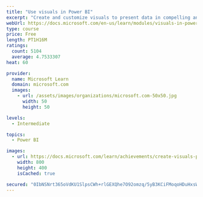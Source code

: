 ```yaml
---
title: "Use visuals in Power BI"
excerpt: "Create and customize visuals to present data in compelling and insightful ways."
webUrl: https://docs.microsoft.com/en-us/learn/modules/visuals-in-power-bi/
type: course
price: Free
length: PT1H16M
ratings:
  count: 5104
  average: 4.7533307
heat: 60

provider:
  name: Microsoft Learn
  domain: microsoft.com
  images:
    - url: /assets/images/organizations/microsoft.com-50x50.jpg
      width: 50
      height: 50

levels:
  - Intermediate

topics:
  - Power BI

images:
  - url: https://docs.microsoft.com/learn/achievements/create-visuals-power-bi-desktop-social.png
    width: 800
    height: 400
    isCached: true

secured: "0IbNSNrt365oVdKU1SlpsCWh+rlGEXQhe7O92omzq/5yB3KCiFMoqoHDuHxsWm5Pl76NWtVN/8EoOehC0dAEmCumryfHfm9xqF4paQg4zjBWFxGfv3yAqnABtfSwjD50Ryc/rnNpOJMeVZ+7aNGw+jRooDDFg7QiwTnWKkhSLFiiqEic4Xh/dCrl6QxESQ4AT3Uu2Vc46G0Z0r29F7fxElos/06e8pCAf+AvyQPl4rw/84/uCvrLWrig58Wn9hAVk0N+P1AL72Y5WTd2+7iuKMdAj5feBBwTSbbkRKFxT7+OLuDl7thz+6CWns1ONZsfkZXSU/Di2uPw+Pps+2JYYdRBVMXytI3FgW/jU29UCjVEdgdwChijzsvXraNOn9lG4Ij5UQuzbs2iavl9djePMHYDKFL336/TcuCH6ggsiU4=;7FuHJJ6XkDz5/DXqz1SOEQ=="
---
```


